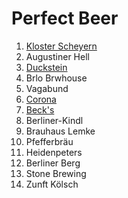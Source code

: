 # Perfect Beer

1. [Kloster Scheyern](https://www.klosterbrauerei-scheyern.de/unsere-biere.html)
1. Augustiner Hell
1. [Duckstein](https://www.duckstein.de/)
1. Brlo Brwhouse
1. Vagabund
1. [Corona](https://corona.de/)
1. [Beck's](https://becks.de/)
1. Berliner-Kindl
1. Brauhaus Lemke
1. Pfefferbräu
1. Heidenpeters
1. Berliner Berg
1. Stone Brewing
1. Zunft Kölsch
